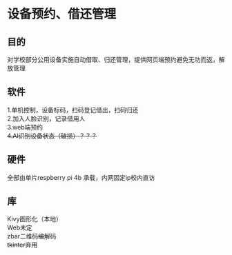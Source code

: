 # 设备预约、借还管理  
## 目的  
对学校部分公用设备实施自动借取、归还管理，提供网页端预约避免无功而返，解放管理  
## 软件 
1.单机控制，设备标码，扫码登记借出，扫码归还  
2.加入人脸识别，记录借用人  
3.web端预约  
~~4.AI识别设备状态（破损）？？？~~  
## 硬件  
全部由单片respberry pi 4b 承载，内网固定ip校内直访  

## 库  
Kivy图形化（本地）  
Web未定  
zbar二维码~~编~~解码  
~~tkinter~~弃用  
